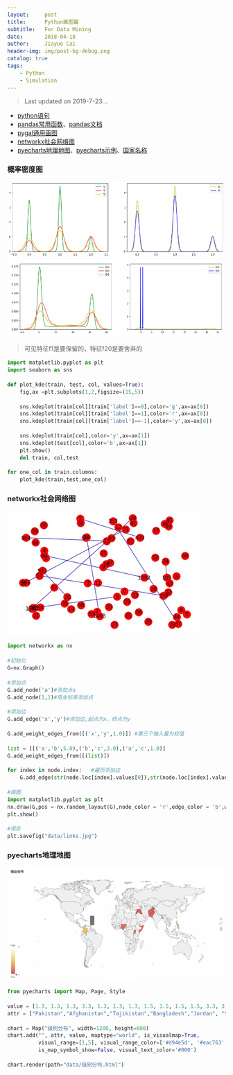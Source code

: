 ```yaml
---
layout:     post
title:      Python画图篇
subtitle:   For Data Mining
date:       2018-04-18
author:     Jiayue Cai
header-img: img/post-bg-debug.png
catalog: true
tags:
    - Python
    - Simulation
---
```



> Last updated on 2019-7-23... 

- [python语句](http://www.runoob.com/python/python-tutorial.html)
- [pandas常用函数](https://www.jianshu.com/p/6eb5499cd07d)、[pandas文档](https://pandas.pydata.org/pandas-docs/stable/generated/pandas.DataFrame.html)
- [pygal通用画图](http://pygal.org/en/stable/documentation/types/maps/pygal_maps_world.html)
- [networkx社会网络图](https://networkx.github.io/documentation/networkx-2.1/#)
- [pyecharts地理地图](http://pyecharts.org/#/zh-cn/)、[pyecharts示例](http://pyecharts.herokuapp.com/geo)、[国家名称](https://github.com/echarts-maps/echarts-countries-js)

### 概率密度图

![](/img/post/20180418/3.png)
![](/img/post/20180418/4.png)

> 可见特征f1是要保留的，特征f20是要舍弃的

```python
import matplotlib.pyplot as plt
import seaborn as sns

def plot_kde(train, test, col, values=True):
    fig,ax =plt.subplots(1,2,figsize=(15,5))
        
    sns.kdeplot(train[col][train['label']==0],color='g',ax=ax[0])
    sns.kdeplot(train[col][train['label']==1],color='r',ax=ax[0])
    sns.kdeplot(train[col][train['label']==-1],color='y',ax=ax[0])

    sns.kdeplot(train[col],color='y',ax=ax[1])
    sns.kdeplot(test[col],color='b',ax=ax[1])  
    plt.show()
    del train, col,test

for one_col in train.columns:
    plot_kde(train,test,one_col)
```

### networkx社会网络图

![](/img/post/20180418/1.png)

```python
import networkx as nx

#初始化
G=nx.Graph()

#添加点
G.add_node('a')#添加点a
G.add_node(1,1)#用坐标来添加点

#添加边
G.add_edge('x','y')#添加边,起点为x，终点为y

G.add_weight_edges_from([('x','y',1.0)]) #第三个输入量为权值

list = [[('a','b',5.0),('b','c',3.0),('a','c',1.0)]
G.add_weight_edges_from([(list)])

for index in node.index:   #遍历添加边
    G.add_edge(str(node.loc[index].values[0]),str(node.loc[index].values[1]))

#画图
import matplotlib.pyplot as plt
nx.draw(G,pos = nx.random_layout(G),node_color = 'r',edge_color = 'b',with_labels = True)
plt.show()

#保存
plt.savefig("data/links.jpg")
```

### pyecharts地理地图

![](/img/post/20180418/2.png)

```python
from pyecharts import Map, Page, Style

value = [1.3, 1.3, 1.3, 3.3, 1.3, 1.3, 1.3, 1.5, 1.5, 1.5, 1.5, 3.3, 3.5, 2.9]
attr = ["Pakistan","Afghanistan","Tajikistan","Bangladesh","Jordan", "Syria","Iraq","Nigeria","S.Sudan","Somalia","Uganda","MozamBique","Philippines","Colombia"]

chart = Map("级别分布", width=1200, height=600)
chart.add("", attr, value, maptype="world", is_visualmap=True,
          visual_range=[1,5], visual_range_color=['#d94e5d', '#eac763', '#ffffff'],
          is_map_symbol_show=False, visual_text_color='#000')

chart.render(path="data/级别分布.html")
```